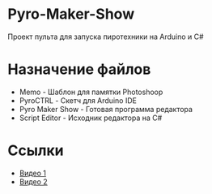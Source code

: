 # Pyro-Maker-Show
Проект пульта для запуска пиротехники на Arduino и C#

# Назначение файлов

* Memo - Шаблон для памятки Photoshoop
* PyroCTRL - Скетч для Arduino IDE
* Pyro Maker Show - Готовая программа редактора
* Script Editor - Исходник редактора на C#

# Ссылки

* [Видео 1](https://youtu.be/uNIu-ZZGiiI)
* [Видео 2](https://youtu.be/2OObFdx5boU)
